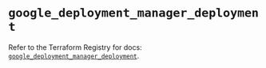 # `google_deployment_manager_deployment`

Refer to the Terraform Registry for docs: [`google_deployment_manager_deployment`](https://registry.terraform.io/providers/hashicorp/google/6.35.0/docs/resources/deployment_manager_deployment).
